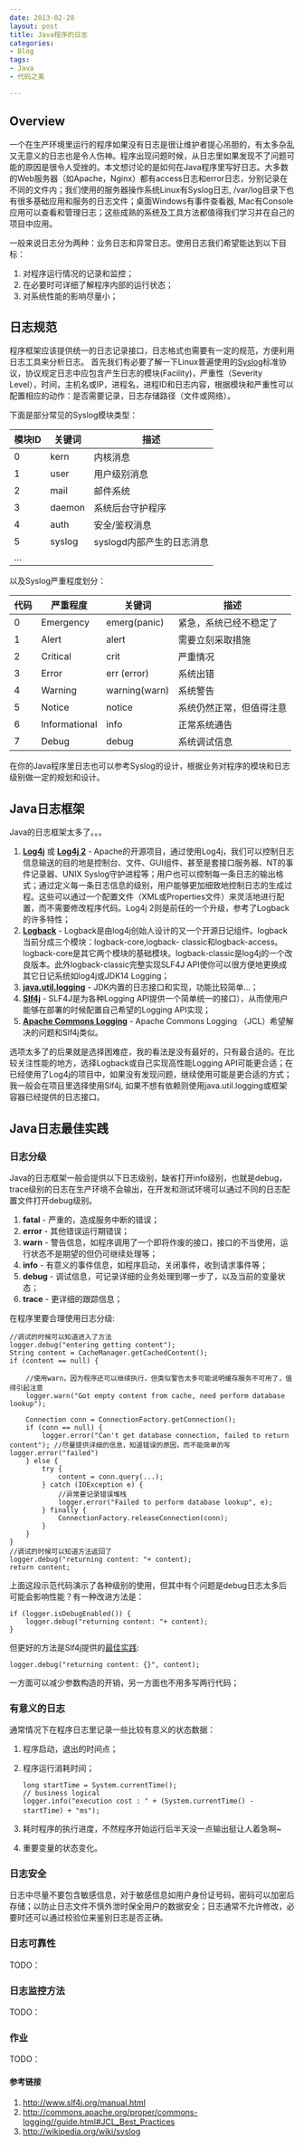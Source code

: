 ```yaml
---
date: 2013-02-28
layout: post
title: Java程序的日志
categories:
- Blog
tags:
- Java
- 代码之美

---
```


## Overview

一个在生产环境里运行的程序如果没有日志是很让维护者提心吊胆的，有太多杂乱又无意义的日志也是令人伤神。程序出现问题时候，从日志里如果发现不了问题可能的原因是很令人受挫的。本文想讨论的是如何在Java程序里写好日志。大多数的Web服务器（如Apache，Nginx）都有access日志和error日志，分别记录在不同的文件内；我们使用的服务器操作系统Linux有Syslog日志, /var/log目录下也有很多基础应用和服务的日志文件；桌面Windows有事件查看器, Mac有Console应用可以查看和管理日志；这些成熟的系统及工具方法都值得我们学习并在自己的项目中应用。

一般来说日志分为两种：业务日志和异常日志。使用日志我们希望能达到以下目标：

1.  对程序运行情况的记录和监控；
2.  在必要时可详细了解程序内部的运行状态；
3.  对系统性能的影响尽量小；


## 日志规范

程序框架应该提供统一的日志记录接口，日志格式也需要有一定的规范，方便利用日志工具来分析日志。
首先我们有必要了解一下Linux普遍使用的[Syslog](http://en.wikipedia.org/wiki/Syslog)标准协议，协议规定日志中应包含产生日志的模块(Facility)，严重性（Severity Level），时间，主机名或IP，进程名，进程ID和日志内容，根据模块和严重性可以配置相应的动作：是否需要记录，日志存储路径（文件或网络）。

下面是部分常见的Syslog模块类型：

**模块ID**    | **关键词** | **描述**
------------ | ------------- | ------------
0            | kern          | 内核消息 
1            | user          | 用户级别消息
2            | mail          | 邮件系统
3            | daemon        | 系统后台守护程序
4            | auth          | 安全/鉴权消息
5            | syslog        | syslogd内部产生的日志消息
…|           


以及Syslog严重程度划分：

**代码**      | **严重程度**   | **关键词**   | **描述**
------------ | ------------- | ------------| --------
0            | Emergency     | emerg(panic)| 紧急，系统已经不稳定了
1            | Alert         | alert       | 需要立刻采取措施
2            | Critical      | crit        | 严重情况
3            | Error         | err (error) | 系统出错
4            | Warning       | warning(warn)| 系统警告
5            | Notice        | notice       | 系统仍然正常，但值得注意
6            | Informational | info         | 正常系统通告
7            | Debug         | debug        | 系统调试信息

在你的Java程序里日志也可以参考Syslog的设计，根据业务对程序的模块和日志级别做一定的规划和设计。

## Java日志框架
Java的日志框架太多了。。。

1. [**Log4j**](http://logging.apache.org) 或 [**Log4j 2**](http://logging.apache.org/log4j/2.x/) - Apache的开源项目，通过使用Log4j，我们可以控制日志信息输送的目的地是控制台、文件、GUI组件、甚至是套接口服务器、NT的事件记录器、UNIX Syslog守护进程等；用户也可以控制每一条日志的输出格式；通过定义每一条日志信息的级别，用户能够更加细致地控制日志的生成过程。这些可以通过一个配置文件（XML或Properties文件）来灵活地进行配置，而不需要修改程序代码。Log4j 2则是前任的一个升级，参考了Logback的许多特性；
2. [**Logback**](http://logback.qos.ch) - Logback是由log4j创始人设计的又一个开源日记组件。logback当前分成三个模块：logback-core,logback- classic和logback-access。logback-core是其它两个模块的基础模块。logback-classic是log4j的一个改良版本。此外logback-classic完整实现SLF4J API使你可以很方便地更换成其它日记系统如log4j或JDK14 Logging；
3. [**java.util.logging**](http://docs.oracle.com/javase/6/docs/api/java/util/logging/package-summary.html) - JDK内置的日志接口和实现，功能比较简单...；
4. [**Slf4j**](http://www.slf4j.org) - SLF4J是为各种Logging API提供一个简单统一的接口），从而使用户能够在部署的时候配置自己希望的Logging API实现；
5. [**Apache Commons Logging**](http://commons.apache.org/proper/commons-logging/) - Apache Commons Logging （JCL）希望解决的问题和Slf4j类似。


选项太多了的后果就是选择困难症，我的看法是没有最好的，只有最合适的。在比较关注性能的地方，选择Logback或自己实现高性能Logging API可能更合适；在已经使用了Log4j的项目中，如果没有发现问题，继续使用可能是更合适的方式；我一般会在项目里选择使用Slf4j, 如果不想有依赖则使用java.util.logging或框架容器已经提供的日志接口。

## Java日志最佳实践

### 日志分级
Java的日志框架一般会提供以下日志级别，缺省打开info级别，也就是debug，trace级别的日志在生产环境不会输出，在开发和测试环境可以通过不同的日志配置文件打开debug级别。

1. **fatal** - 严重的，造成服务中断的错误；
2. **error** - 其他错误运行期错误；
3. **warn** -  警告信息，如程序调用了一个即将作废的接口，接口的不当使用，运行状态不是期望的但仍可继续处理等；
4. **info** -  有意义的事件信息，如程序启动，关闭事件，收到请求事件等；
5. **debug** - 调试信息，可记录详细的业务处理到哪一步了，以及当前的变量状态；
6. **trace** - 更详细的跟踪信息；

在程序里要合理使用日志分级:
    
    //调试的时候可以知道进入了方法
    logger.debug("entering getting content");
    String content = CacheManager.getCachedContent();
    if (content == null) {
        
        //使用warn，因为程序还可以继续执行，但类似警告太多可能说明缓存服务不可用了，值得引起注意
        logger.warn("Got empty content from cache, need perform database lookup"); 
        
        Connection conn = ConnectionFactory.getConnection();
        if (conn == null) {
            logger.error("Can't get database connection, failed to return content"); //尽量提供详细的信息，知道错误的原因，而不能简单的写logger.error("failed")
        } else {
            try {
                content = conn.query(...);
            } catch (IOException e) {
                //异常要记录错误堆栈
                logger.error("Failed to perform database lookup", e);
            } finally {
                ConnectionFactory.releaseConnection(conn);
            }
        }
    }
    //调试的时候可以知道方法返回了
    logger.debug("returning content: "+ content);
    return content;

上面这段示范代码演示了各种级别的使用，但其中有个问题是debug日志太多后可能会影响性能？有一种改进方法是：

    if (logger.isDebugEnabled()) {
        logger.debug("returning content: "+ content);
    }

但更好的方法是Slf4j提供的[最佳实践](http://www.slf4j.org/faq.html#logging_performance):

```
logger.debug("returning content: {}", content);
```
一方面可以减少参数构造的开销，另一方面也不用多写两行代码；    

### 有意义的日志
通常情况下在程序日志里记录一些比较有意义的状态数据：

1. 程序启动，退出的时间点；
2. 程序运行消耗时间；

    ```        
    long startTime = System.currentTime();          
    // business logical          
    logger.info("execution cost : " + (System.currentTime() - startTime) + "ms");　      
    ```
3. 耗时程序的执行进度，不然程序开始运行后半天没一点输出挺让人着急啊~
4. 重要变量的状态变化。

### 日志安全
日志中尽量不要包含敏感信息，对于敏感信息如用户身份证号码，密码可以加密后存储；以防止日志文件不慎外泄时保全用户的数据安全；日志通常不允许修改，必要时还可以通过校验位来鉴别日志是否正确。

### 日志可靠性
TODO：

### 日志监控方法
TODO：

### 作业
TODO：

#### 参考链接

1. http://www.slf4j.org/manual.html
2. http://commons.apache.org/proper/commons-logging//guide.html#JCL_Best_Practices
3. http://wikipedia.org/wiki/syslog 
